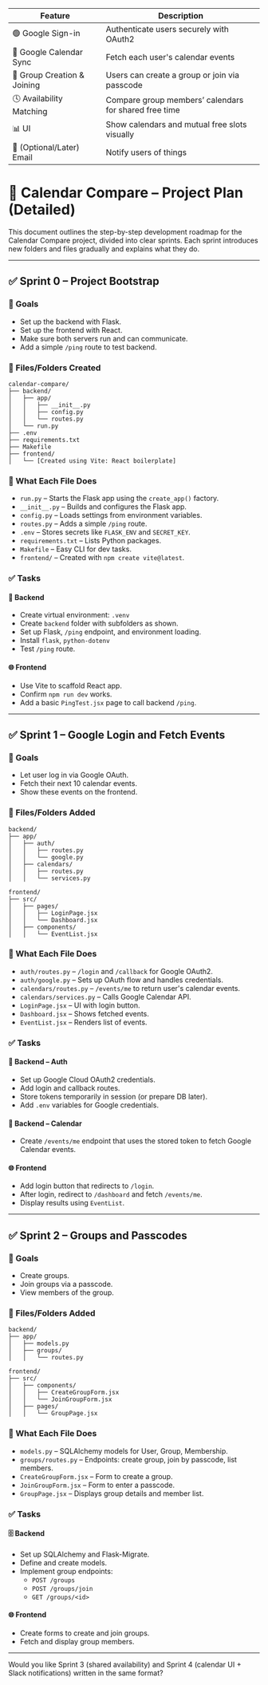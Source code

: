 | Feature                     | Description                                           |
| --------------------------- | ----------------------------------------------------- |
| 🟢 Google Sign-in           | Authenticate users securely with OAuth2               |
| 📅 Google Calendar Sync     | Fetch each user's calendar events                     |
| 👥 Group Creation & Joining | Users can create a group or join via passcode         |
| 🕓 Availability Matching    | Compare group members’ calendars for shared free time |
| 📊 UI                       | Show calendars and mutual free slots visually         |
| 🔔 (Optional/Later) Email   | Notify users of things                 |







# 📅 Calendar Compare – Project Plan (Detailed)

This document outlines the step-by-step development roadmap for the Calendar Compare project, divided into clear sprints. Each sprint introduces new folders and files gradually and explains what they do.

---

## ✅ Sprint 0 – Project Bootstrap

### 🎯 Goals
- Set up the backend with Flask.
- Set up the frontend with React.
- Make sure both servers run and can communicate.
- Add a simple `/ping` route to test backend.

### 📁 Files/Folders Created

```
calendar-compare/
├── backend/
│   ├── app/
│   │   ├── __init__.py
│   │   ├── config.py
│   │   └── routes.py
│   └── run.py
├── .env
├── requirements.txt
├── Makefile
├── frontend/
│   └── [Created using Vite: React boilerplate]
```

### 🧠 What Each File Does

- `run.py` – Starts the Flask app using the `create_app()` factory.
- `__init__.py` – Builds and configures the Flask app.
- `config.py` – Loads settings from environment variables.
- `routes.py` – Adds a simple `/ping` route.
- `.env` – Stores secrets like `FLASK_ENV` and `SECRET_KEY`.
- `requirements.txt` – Lists Python packages.
- `Makefile` – Easy CLI for dev tasks.
- `frontend/` – Created with `npm create vite@latest`.

### ✅ Tasks

#### 🔧 Backend
- Create virtual environment: `.venv`
- Create `backend` folder with subfolders as shown.
- Set up Flask, `/ping` endpoint, and environment loading.
- Install `flask`, `python-dotenv`
- Test `/ping` route.

#### 🌐 Frontend
- Use Vite to scaffold React app.
- Confirm `npm run dev` works.
- Add a basic `PingTest.jsx` page to call backend `/ping`.

---

## ✅ Sprint 1 – Google Login and Fetch Events

### 🎯 Goals
- Let user log in via Google OAuth.
- Fetch their next 10 calendar events.
- Show these events on the frontend.

### 📁 Files/Folders Added

```
backend/
├── app/
│   ├── auth/
│   │   ├── routes.py
│   │   └── google.py
│   ├── calendars/
│   │   ├── routes.py
│   │   └── services.py

frontend/
├── src/
│   ├── pages/
│   │   ├── LoginPage.jsx
│   │   └── Dashboard.jsx
│   ├── components/
│   │   └── EventList.jsx
```

### 🧠 What Each File Does

- `auth/routes.py` – `/login` and `/callback` for Google OAuth2.
- `auth/google.py` – Sets up OAuth flow and handles credentials.
- `calendars/routes.py` – `/events/me` to return user's calendar events.
- `calendars/services.py` – Calls Google Calendar API.
- `LoginPage.jsx` – UI with login button.
- `Dashboard.jsx` – Shows fetched events.
- `EventList.jsx` – Renders list of events.

### ✅ Tasks

#### 🔐 Backend – Auth
- Set up Google Cloud OAuth2 credentials.
- Add login and callback routes.
- Store tokens temporarily in session (or prepare DB later).
- Add `.env` variables for Google credentials.

#### 📅 Backend – Calendar
- Create `/events/me` endpoint that uses the stored token to fetch Google Calendar events.

#### 🌐 Frontend
- Add login button that redirects to `/login`.
- After login, redirect to `/dashboard` and fetch `/events/me`.
- Display results using `EventList`.

---

## ✅ Sprint 2 – Groups and Passcodes

### 🎯 Goals
- Create groups.
- Join groups via a passcode.
- View members of the group.

### 📁 Files/Folders Added

```
backend/
├── app/
│   ├── models.py
│   ├── groups/
│   │   └── routes.py

frontend/
├── src/
│   ├── components/
│   │   ├── CreateGroupForm.jsx
│   │   └── JoinGroupForm.jsx
│   ├── pages/
│   │   └── GroupPage.jsx
```

### 🧠 What Each File Does

- `models.py` – SQLAlchemy models for User, Group, Membership.
- `groups/routes.py` – Endpoints: create group, join by passcode, list members.
- `CreateGroupForm.jsx` – Form to create a group.
- `JoinGroupForm.jsx` – Form to enter a passcode.
- `GroupPage.jsx` – Displays group details and member list.

### ✅ Tasks

#### 🗄️ Backend
- Set up SQLAlchemy and Flask-Migrate.
- Define and create models.
- Implement group endpoints:
  - `POST /groups`
  - `POST /groups/join`
  - `GET /groups/<id>`

#### 🌐 Frontend
- Create forms to create and join groups.
- Fetch and display group members.

---

Would you like Sprint 3 (shared availability) and Sprint 4 (calendar UI + Slack notifications) written in the same format?
